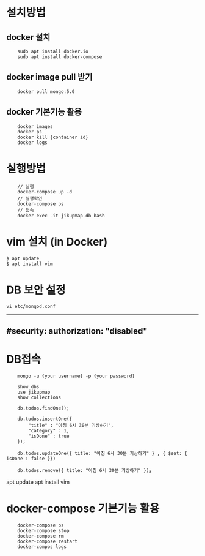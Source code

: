 # 설치방법

## docker 설치
```
    sudo apt install docker.io
    sudo apt install docker-compose
```

## docker image pull 받기

```
    docker pull mongo:5.0
```

## docker 기본기능 활용
```
    docker images
    docker ps
    docker kill {container id}
    docker logs
```


# 실행방법

```
    // 실행
    docker-compose up -d
    // 실행확인
    docker-compose ps
    // 접속
    docker exec -it jikupmap-db bash
```

# vim 설치 (in Docker)

```
$ apt update
$ apt install vim
```

# DB 보안 설정

```
vi etc/mongod.conf
```
-----
#security:
   authorization: "disabled"
-----

# DB접속
```
    mongo -u {your username} -p {your password}

    show dbs
    use jikupmap
    show collections

    db.todos.findOne();

    db.todos.insertOne({
        "title" : "아침 6시 30분 기상하기",
        "category" : 1,
        "isDone" : true
    });

    db.todos.updateOne({ title: "아침 6시 30분 기상하기" } , { $set: { isDone : false }})

    db.todos.remove({ title: "아침 6시 30분 기상하기" });
```


apt update
apt install vim

# docker-compose 기본기능 활용
```
    docker-compose ps
    docker-compose stop
    docker-compose rm
    docker-compose restart
    docker-compos logs
```
